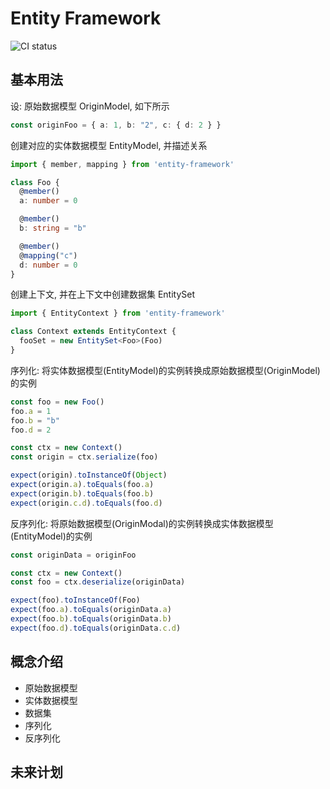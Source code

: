 # Entity Framework

![CI status](https://github.com/WellerQu/entity-framework-of-fe/workflows/Node%20CI/badge.svg)

## 基本用法

设: 原始数据模型 OriginModel, 如下所示

```typescript
const originFoo = { a: 1, b: "2", c: { d: 2 } }
```

创建对应的实体数据模型 EntityModel, 并描述关系

```typescript
import { member, mapping } from 'entity-framework'

class Foo {
  @member()
  a: number = 0

  @member()
  b: string = "b"

  @member()
  @mapping("c")
  d: number = 0
}
```

创建上下文, 并在上下文中创建数据集 EntitySet

```typescript
import { EntityContext } from 'entity-framework'

class Context extends EntityContext {
  fooSet = new EntitySet<Foo>(Foo)
}
```

序列化: 将实体数据模型(EntityModel)的实例转换成原始数据模型(OriginModel)的实例

```typescript
const foo = new Foo()
foo.a = 1
foo.b = "b"
foo.d = 2

const ctx = new Context()
const origin = ctx.serialize(foo)

expect(origin).toInstanceOf(Object)
expect(origin.a).toEquals(foo.a)
expect(origin.b).toEquals(foo.b)
expect(origin.c.d).toEquals(foo.d)
```

反序列化: 将原始数据模型(OriginModal)的实例转换成实体数据模型(EntityModel)的实例

```typescript
const originData = originFoo

const ctx = new Context()
const foo = ctx.deserialize(originData)

expect(foo).toInstanceOf(Foo)
expect(foo.a).toEquals(originData.a)
expect(foo.b).toEquals(originData.b)
expect(foo.d).toEquals(originData.c.d)
```

## 概念介绍

- 原始数据模型
- 实体数据模型
- 数据集
- 序列化
- 反序列化

## 未来计划
